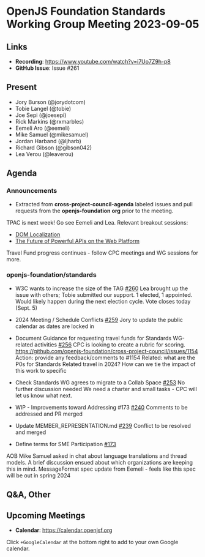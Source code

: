 # OpenJS Foundation Standards Working Group Meeting 2023-09-05

## Links

* **Recording**: https://www.youtube.com/watch?v=i7Uo7Z9h-p8
* **GitHub Issue**: Issue #261

## Present

* Jory Burson (@jorydotcom)
* Tobie Langel (@tobie)
* Joe Sepi (@joesepi)
* Rick Markins (@rxmarbles)
* Eemeli Aro (@eemeli)
* Mike Samuel (@mikesamuel)
* Jordan Harband (@ljharb)
* Richard Gibson (@gibson042)
* Lea Verou (@leaverou)

## Agenda

### Announcements

* Extracted from **cross-project-council-agenda** labeled issues and pull requests from the **openjs-foundation org** prior to the meeting.

TPAC is next week! Go see Eemeli and Lea. Relevant breakout sessions:
* [DOM Localization](https://github.com/w3c/tpac2023-breakouts/issues/52)
* [The Future of Powerful APIs on the Web Platform](https://github.com/w3c/tpac2023-breakouts/issues/76)

Travel Fund progress continues - follow CPC meetings and WG sessions for more.

### openjs-foundation/standards

* W3C wants to increase the size of the TAG [#260](https://github.com/openjs-foundation/standards/issues/260)
Lea brought up the issue with others; Tobie submitted our support. 
1 elected, 1 appointed. Would likely happen during the next election cycle. 
Vote closes today (Sept. 5) 

* 2024 Meeting / Schedule Conflicts [#259](https://github.com/openjs-foundation/standards/issues/259)
Jory to update the public calendar as dates are locked in

* Document Guidance for requesting travel funds for Standards WG-related activities [#256](https://github.com/openjs-foundation/standards/issues/256)
CPC is looking to create a rubric for scoring.
https://github.com/openjs-foundation/cross-project-council/issues/1154 
Action: provide any feedback/comments to #1154
Related: what are the P0s for Standards Related travel in 2024? How can we tie the impact of this work to specific 

* Check Standards WG agrees to migrate to a Collab Space [#253](https://github.com/openjs-foundation/standards/issues/253)
No further discussion needed
We need a charter and small tasks - CPC will let us know what next.

* WIP - Improvements toward Addressing #173 [#240](https://github.com/openjs-foundation/standards/pull/240)
Comments to be addressed and PR merged

* Update MEMBER_REPRESENTATION.md [#239](https://github.com/openjs-foundation/standards/pull/239)
Conflict to be resolved and merged

* Define terms for SME Participation [#173](https://github.com/openjs-foundation/standards/issues/173)

AOB 
Mike Samuel asked in chat about language translations and thread models. A brief discussion ensued about which organizations are keeping this in mind. 
MessageFormat spec update from Eemeli - feels like this spec will be out in spring 2024


## Q&A, Other

## Upcoming Meetings

* **Calendar**: <https://calendar.openjsf.org>

Click `+GoogleCalendar` at the bottom right to add to your own Google calendar.

